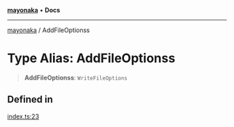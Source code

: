 [**mayonaka**](../README.md) • **Docs**

***

[mayonaka](../globals.md) / AddFileOptionss

# Type Alias: AddFileOptionss

> **AddFileOptionss**: `WriteFileOptions`

## Defined in

[index.ts:23](https://github.com/ragrag/mayonaka/blob/a21e7ebab315bcbc9eab5cb5b0fc20e1590ca754/src/index.ts#L23)
